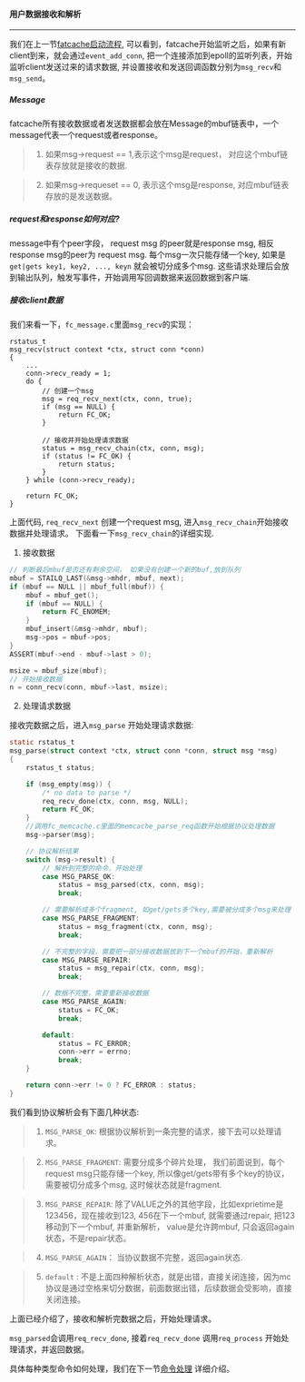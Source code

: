 #### 用户数据接收和解析 ####

-------------------

我们在上一节[fatcache启动流程](./main.md), 可以看到，fatcache开始监听之后，如果有新client到来，就会通过`event_add_conn`, 
把一个连接添加到epoll的监听列表，开始监听client发送过来的请求数据, 并设置接收和发送回调函数分别为`msg_recv`和`msg_send`。

##### Message #####

fatcache所有接收数据或者发送数据都会放在Message的mbuf链表中，一个message代表一个request或者response。

> 1) 如果msg->request == 1,表示这个msg是request， 对应这个mbuf链表存放就是接收的数据.

> 2) 如果msg->requeset == 0, 表示这个msg是response, 对应mbuf链表存放的是发送数据。

##### request和response如何对应? #####

message中有个peer字段， request msg 的peer就是response msg, 相反response msg的peer为 request msg.
每个msg一次只能存储一个key, 如果是 `get|gets key1, key2, ..., keyn` 就会被切分成多个msg.
这些请求处理后会放到输出队列，触发写事件，开始调用写回调数据来返回数据到客户端.

##### 接收client数据 #####

我们来看一下，`fc_message.c`里面`msg_recv`的实现：
```
rstatus_t
msg_recv(struct context *ctx, struct conn *conn)
{
    ...
    conn->recv_ready = 1;
    do { 
        // 创建一个msg
        msg = req_recv_next(ctx, conn, true);
        if (msg == NULL) {
            return FC_OK;
        }   

        // 接收并开始处理请求数据
        status = msg_recv_chain(ctx, conn, msg);
        if (status != FC_OK) {
            return status;
        }   
    } while (conn->recv_ready);

    return FC_OK;
}
```
上面代码, `req_recv_next` 创建一个request msg, 进入`msg_recv_chain`开始接收数据并处理请求。
下面看一下`msg_recv_chain`的详细实现.
1) 接收数据
```c
// 判断最后mbuf是否还有剩余空间， 如果没有创建一个新的buf,放到队列 
mbuf = STAILQ_LAST(&msg->mhdr, mbuf, next);
if (mbuf == NULL || mbuf_full(mbuf)) {
    mbuf = mbuf_get();
    if (mbuf == NULL) {
        return FC_ENOMEM;
    }
    mbuf_insert(&msg->mhdr, mbuf);
    msg->pos = mbuf->pos;
}
ASSERT(mbuf->end - mbuf->last > 0);

msize = mbuf_size(mbuf);
// 开始接收数据
n = conn_recv(conn, mbuf->last, msize);

```

2) 处理请求数据

接收完数据之后，进入`msg_parse` 开始处理请求数据:

```c
static rstatus_t
msg_parse(struct context *ctx, struct conn *conn, struct msg *msg)
{
    rstatus_t status;

    if (msg_empty(msg)) {
        /* no data to parse */
        req_recv_done(ctx, conn, msg, NULL);
        return FC_OK;
    }
    //调用fc_memcache.c里面的memcache_parse_req函数开始根据协议处理数据
    msg->parser(msg);

    // 协议解析结果
    switch (msg->result) {
        // 解析到完整的命令，开始处理
        case MSG_PARSE_OK:
            status = msg_parsed(ctx, conn, msg);
            break;

        // 需要解析成多个fragment, 如get/gets多个key,需要被分成多个msg来处理
        case MSG_PARSE_FRAGMENT:
            status = msg_fragment(ctx, conn, msg);
            break;

        // 不完整的字段，需要把一部分接收数据放到下一个mbuf的开始，重新解析
        case MSG_PARSE_REPAIR:
            status = msg_repair(ctx, conn, msg);
            break;

        // 数据不完整，需要重新接收数据
        case MSG_PARSE_AGAIN:
            status = FC_OK;
            break;

        default:
            status = FC_ERROR;
            conn->err = errno;
            break;
    }

    return conn->err != 0 ? FC_ERROR : status;
}
```

我们看到协议解析会有下面几种状态:

> 1) `MSG_PARSE_OK`: 根据协议解析到一条完整的请求，接下去可以处理请求。

> 2) `MSG_PARSE_FRAGMENT`: 需要分成多个碎片处理， 我们前面说到，每个request msg只能存储一个key, 所以像get/gets带有多个key的协议，
需要被切分成多个msg, 这时候状态就是fragment.

> 3) `MSG_PARSE_REPAIR`: 除了VALUE之外的其他字段，比如exprietime是123456，现在接收到123, 456在下一个mbuf, 就需要通过repair, 把123移动到下一个mbuf,
并重新解析， value是允许跨mbuf, 只会返回again状态，不是repair状态。

> 4)  `MSG_PARSE_AGAIN`： 当协议数据不完整，返回again状态.

> 5)  `default` : 不是上面四种解析状态，就是出错，直接关闭连接，因为mc协议是通过空格来切分数据，前面数据出错，后续数据会受影响，直接关闭连接。

上面已经介绍了，接收和解析完数据之后，开始处理请求。

`msg_parsed`会调用`req_recv_done`, 接着`req_recv_done` 调用`req_process` 开始处理请求，并返回数据。

具体每种类型命令如何处理，我们在下一节[命令处理](./compelete_process.md) 详细介绍。
